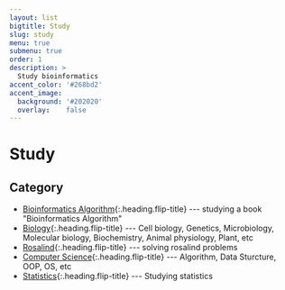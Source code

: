 ```yaml
---
layout: list
bigtitle: Study
slug: study
menu: true
submenu: true
order: 1
description: >
  Study bioinformatics
accent_color: '#268bd2'
accent_image:
  background: '#202020'
  overlay:    false
---
```


# Study

## Category

- [Bioinformatics Algorithm]{:.heading.flip-title} --- studying a book "Bioinformatics Algorithm"
- [Biology]{:.heading.flip-title} --- Cell biology, Genetics, Microbiology, Molecular biology, Biochemistry, Animal physiology, Plant, etc
- [Rosalind]{:.heading.flip-title} --- solving rosalind problems
- [Computer Science]{:.heading.flip-title} --- Algorithm, Data Sturcture, OOP, OS, etc
- [Statistics]{:.heading.flip-title} --- Studying statistics


[Bioinformatics Algorithm]: /tag/bioinformatics-algorithm/
[Biology]: /tag/biology/
[Rosalind]: /tag/rosalind/
[Computer Science]: /tag/computer-science/
[Statistics]: /tag/statistics/